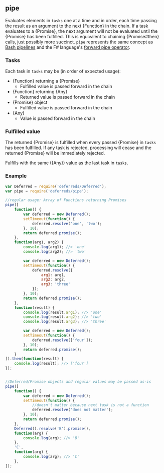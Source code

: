 ## pipe

Evaluates elements in `tasks` one at a time and in order, each time passing the
result as an argument to the next {Function} in the chain. If a task evaluates
to a {Promise}, the next argument will not be evaluated until the {Promise} has
been fulfilled. This is equivalent to chaining {Promise#then} calls, just
possibly more succinct. `pipe` represents the same concept as [Bash
pipelines](http://www.gnu.org/software/bash/manual/html_node/Pipelines.html)
and the F# language's [forward pipe
operator](http://msdn.microsoft.com/en-us/library/dd233228.aspx).


### Tasks

Each task in `tasks` may be (in order of expected usage):

* {Function} returning a {Promise}
	* Fulfilled value is passed forward in the chain
* {Function} returning {Any}
	* Returned value is passed forward in the chain
* {Promise} object
	* Fulfilled value is passed forward in the chain
* {Any}
	* Value is passed forward in the chain


### Fulfilled value

The returned {Promise} is fulfilled when every passed {Promise} in `tasks` has
been fulfilled. If any task is rejected, processing will cease and the returned
{Promise} will be immediately rejected.

Fulfills with the same ({Any}) value as the last task in `tasks`.


### Example

```js
var Deferred = require('deferreds/Deferred');
var pipe = require('deferreds/pipe');

//regular usage: Array of Functions returning Promises
pipe([
	function() {
		var deferred = new Deferred();
		setTimeout(function() {
			deferred.resolve('one', 'two');
		}, 10);
		return deferred.promise();
	},
	function(arg1, arg2) {
		console.log(arg1); //> 'one'
		console.log(arg2); //> 'two'

		var deferred = new Deferred();
		setTimeout(function() {
			deferred.resolve({
				arg1: arg1,
				arg2: arg2,
				arg3: 'three'
			});
		}, 10);
		return deferred.promise();
	},
	function(result) {
		console.log(result.arg1); //> 'one'
		console.log(result.arg2); //> 'two'
		console.log(result.arg3); //> 'three'

		var deferred = new Deferred();
		setTimeout(function() {
			deferred.resolve(['four']);
		}, 10);
		return deferred.promise();
	}
]).then(function(result) {
	console.log(result); //> ['four']
});


//Deferred/Promise objects and regular values may be passed as-is
pipe([
	function() {
		var deferred = new Deferred();
		setTimeout(function() {
			//doesn't matter because next task is not a function
			deferred.resolve('does not matter');
		}, 10);
		return deferred.promise();
	},
	Deferred().resolve('B').promise(),
	function(arg) {
		console.log(arg); //> 'B'
	},
	'C',
	function(arg) {
		console.log(arg); //> 'C'
	},
]);
```
